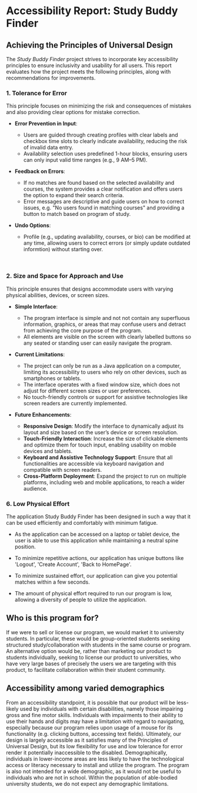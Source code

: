 # Accessibility Report: Study Buddy Finder

## Achieving the Principles of Universal Design

The *Study Buddy Finder* project strives to incorporate key accessibility principles to ensure inclusivity and usability for all users. This report evaluates how the project meets the following principles, along with recommendations for improvements.

### 1. **Tolerance for Error**

This principle focuses on minimizing the risk and consequences of mistakes and also providing clear options for mistake correction.

- **Error Prevention in Input**:
  - Users are guided through creating profiles with clear labels and checkbox time slots to clearly indicate availability, reducing the risk of invalid data entry.
  - Availability selection uses predefined 1-hour blocks, ensuring users can only input valid time ranges (e.g., 9 AM–5 PM).

- **Feedback on Errors**:
  - If no matches are found based on the selected availability and courses, the system provides a clear notification and offers users the option to expand their search criteria.
  - Error messages are descriptive and guide users on how to correct issues, e.g. "No users found in matching courses" and providing a button to match based on program of study.

- **Undo Options**:
  - Profile (e.g., updating availability, courses, or bio) can be modified at any time, allowing users to correct errors (or simply update outdated informtion) without starting over.

<br/>

### 2. **Size and Space for Approach and Use**

This principle ensures that designs accommodate users with varying physical abilities, devices, or screen sizes.

- **Simple Interface**:
  - The program interface is simple and not not contain any superfluous information, graphics, or areas that may confuse users and detract from achieving the core purpose of the program.
  - All elements are visible on the screen with clearly labelled buttons so any seated or standing user can easily navigate the program.

- **Current Limitations**:
  - The project can only be run as a Java application on a computer, limiting its accessibility to users who rely on other devices, such as smartphones or tablets.
  - The interface operates with a fixed window size, which does not adjust for different screen sizes or user preferences.
  - No touch-friendly controls or support for assistive technologies like screen readers are currently implemented.

- **Future Enhancements**:
  - **Responsive Design**: Modify the interface to dynamically adjust its layout and size based on the user’s device or screen resolution.
  - **Touch-Friendly Interaction**: Increase the size of clickable elements and optimize them for touch input, enabling usability on mobile devices and tablets.
  - **Keyboard and Assistive Technology Support**: Ensure that all functionalities are accessible via keyboard navigation and compatible with screen readers.
  - **Cross-Platform Deployment**: Expand the project to run on multiple platforms, including web and mobile applications, to reach a wider audience.
 

### 6. **Low Physical Effort**

The application Study Buddy Finder has been designed in such a way that it can be used efficiently and comfortably with minimum fatigue.

- As the application can be accessed on a laptop or tablet device, the user is able to use this application while maintaining a neutral spine position.

- To minimize repetitive actions, our application has unique buttons like 'Logout', 'Create Account', 'Back to HomePage'.

- To minimize sustained effort, our application can give you potential matches within a few seconds.

 - The amount of physical effort required to run our program is low, allowing a diversity of people to utilize the application.

## Who is this program for?

If we were to sell or license our program, we would market it to university students. In particular, these would be 
group-oriented students seeking structured study/collaboration with students in the same course or program. An 
alternative option would be, rather than marketing our product to students individually, seeking to license our product 
to universities, who have very large bases of precisely the users we are targeting with this product, to facilitate 
collaboration within their student community.

## Accessibility among varied demographics

From an accessibility standpoint, it is possible that our product will be less-likely used by individuals with certain
disabilities, namely those impairing gross and fine motor skills. Individuals with impairments to their ability to use
their hands and digits may have a limitation with regard to navigating, especially because our program relies upon usage of a mouse
for its functionality (e.g. clicking buttons, accessing text fields). Ultimately, our design is largely accessible as it
satisfies many of the Principles of Universal Design, but its low flexibility for use and low tolerance for error render
it potentially inaccessible to the disabled. Demographically, individuals in lower-income areas are less likely to have 
the technological access or literacy necessary to install and utilize the program. The program is also not intended for 
a wide demographic, as it would not be useful to individuals who are not in school. Within the population of able-bodied university students, we do not expect any demographic limitations.